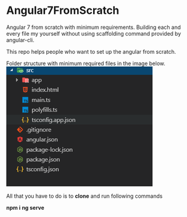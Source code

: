 # Angular7FromScratch
Angular 7 from scratch with minimum requirements. Building each and every file my yourself without using scaffolding command provided by angular-cli.

This repo helps people who want to set up the angular from scratch.

Folder structure with minimum required files in the image below.
<br/>
![alt text](https://github.com/Ramyakonkala/Angular7FromScratch/blob/master/src/app/assets/MinimumRequiredFiles.PNG)

All that you have to do is to **clone** and run following commands

**npm i**
**ng serve**
